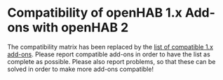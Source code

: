 # Compatibility of openHAB 1.x Add-ons with openHAB 2

The compatibility matrix has been replaced by the [list of compatible 1.x add-ons](../addons.md#compatible-1x-add-ons).
Please report compatible add-ons in order to have the list as complete as possible. Please also report problems, so that these can be solved in order to make more add-ons compatible!
